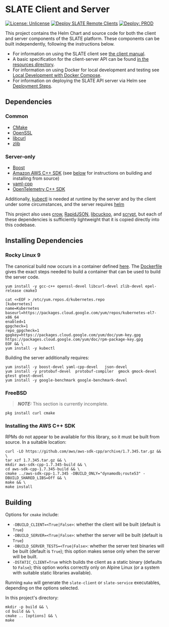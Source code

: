 # SLATE Client and Server

[![License: Unlicense](https://img.shields.io/badge/license-Unlicense-blue.svg)](http://unlicense.org/)
[![Deploy SLATE Remote Clients](https://github.com/slateci/slate-client-server/actions/workflows/deploy-client.yml/badge.svg)](https://github.com/slateci/slate-client-server/actions/workflows/deploy-client.yml)
[![Deploy: PROD](https://github.com/slateci/slate-client-server/actions/workflows/deploy-prod.yml/badge.svg?branch=master)](https://github.com/slateci/slate-client-server/actions/workflows/deploy-prod.yml)

This project contains the Helm Chart and source code for both the client and server components of the SLATE platform. These components can be built independently, following the instructions below.
* For information on using the SLATE client see [the client manual](resources/docs/client_manual.md).
* A basic specification for the client-server API can be found [in the resources directory](resources/api_specification).
* For information on using Docker for local development and testing see [Local Development with Docker Compose](resources/docs/docker_compose.md).
* For information on deploying the SLATE API server via Helm see [Deployment Steps](https://docs.google.com/document/d/1WBrVPhvCGxAWbXaxDbaKQ2J73K6amF4fbXRxzvtGwSo/edit).

## Dependencies

### Common

- [CMake](https://cmake.org)
- [OpenSSL](https://www.openssl.org)
- [libcurl](https://curl.haxx.se/libcurl/)
- [zlib](https://www.zlib.net)

### Server-only

- [Boost](https://www.boost.org)
- [Amazon AWS C++ SDK](https://github.com/aws/aws-sdk-cpp) (see [below](#installing-the-aws-c-sdk) for instructions on building and installing from source)
- [yaml-cpp](https://github.com/jbeder/yaml-cpp)
- [OpenTelemetry C++ SDK](https://github.com/open-telemetry/opentelemetry-cpp)

Additionally, [kubectl](https://kubernetes.io/docs/tasks/tools/install-kubectl/) is needed at runtime by the server and by the client under some circumstances, and the server requires [helm](https://helm.sh)

This project also uses [crow](https://github.com/ipkn/crow), [RapidJSON](http://rapidjson.org), [libcuckoo](https://github.com/efficient/libcuckoo), and [scrypt](https://www.tarsnap.com/scrypt.html), but each of these dependencies is sufficiently lightweight that it is copied directly into this codebase. 

## Installing Dependencies

### Rocky Linux 9

The canonical build now occurs in a container defined [here](https://github.com/slateci/docker-images/tree/master/slate-client-server).
The [Dockerfile](https://github.com/slateci/docker-images/blob/master/slate-client-server/Dockerfile) gives the exact
steps needed to build a container that can be used to build the server code.


```shell
yum install -y gcc-c++ openssl-devel libcurl-devel zlib-devel epel-release cmake3
```

```shell
cat <<EOF > /etc/yum.repos.d/kubernetes.repo
[kubernetes]
name=Kubernetes
baseurl=https://packages.cloud.google.com/yum/repos/kubernetes-el7-x86_64
enabled=1
gpgcheck=1
repo_gpgcheck=1
gpgkey=https://packages.cloud.google.com/yum/doc/yum-key.gpg https://packages.cloud.google.com/yum/doc/rpm-package-key.gpg
EOF && \
yum install -y kubectl
```
	
Building the server additionally requires:

```shell
yum install -y boost-devel yaml-cpp-devel   json-devel 
yum install -y protobuf-devel  protobuf-compiler  gmock gmock-devel gtest gtest-devel 
yum install -y google-benchmark google-benchmark-devel
```
	
### FreeBSD

> **_NOTE:_** This section is currently incomplete.

```shell
pkg install curl cmake
```

### Installing the AWS C++ SDK

RPMs do not appear to be available for this library, so it must be built from source. In a suitable location:

```shell
curl -LO https://github.com/aws/aws-sdk-cpp/archive/1.7.345.tar.gz && \
tar xzf 1.7.345.tar.gz && \
mkdir aws-sdk-cpp-1.7.345-build && \
cd aws-sdk-cpp-1.7.345-build && \
cmake ../aws-sdk-cpp-1.7.345 -DBUILD_ONLY="dynamodb;route53" -DBUILD_SHARED_LIBS=Off && \
make && \
make install
```

## Building

Options for `cmake` include:
* `-DBUILD_CLIENT=<True|False>`: whether the client will be built (default is `True`)
* `-DBUILD_SERVER=<True|False>`: whether the server will be built (default is `True`)
* `-DBUILD_SERVER_TESTS=<True|False>`: whether the server test binaries will be built (default is `True`); this option makes sense only when the server will be built.
* `-DSTATIC_CLIENT=True` which builds the client as a static binary (defaults to `False`); this option works correctly only on Alpine Linux (or a system with suitable static libraries available).

Running `make` will generate the `slate-client` or `slate-service` executables, depending on the options selected.

In this project's directory:

```shell
mkdir -p build && \
cd build && \
cmake .. [options] && \
make
```
